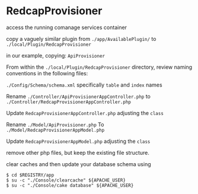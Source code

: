 # RedcapProvisioner

access the running comanage services container

copy a vaguely similar plugin from 
```./app/AvailablePlugin/```
to
```./local/Plugin/RedcapProvisioner```

in our example, copying: ```ApiProvisioner```

From within the ```./local/Plugin/RedcapProvisioner```
directory, review naming conventions in the following files:

```./Config/Schema/schema.xml```
specifically ```table``` and ```index``` names 

Rename 
```./Controller/ApiProvisionerAppController.php```
to
```./Controller/RedcapProvisionerAppController.php```

Update ```RedcapProvisionerAppController.php```
adjusting the ```class```

Rename
```./Model/ApiProvisioner.php```
To
```./Model/RedcapProvisionerAppModel.php```

Update ```RedcapProvisionerAppModel.php```
adjusting the ```class```

remove other php files, but keep the existing file structure.

clear caches and then update your database schema using 
```
$ cd $REGISTRY/app
$ su -c "./Console/clearcache" ${APACHE_USER}
$ su -c "./Console/cake database" ${APACHE_USER}
```
